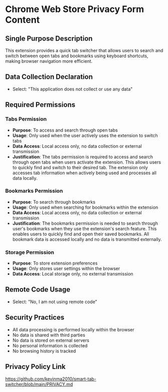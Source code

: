 # Chrome Web Store Privacy Form Content

## Single Purpose Description
This extension provides a quick tab switcher that allows users to search and switch between open tabs and bookmarks using keyboard shortcuts, making browser navigation more efficient.

## Data Collection Declaration
- Select: "This application does not collect or use any data"

## Required Permissions

### Tabs Permission
- **Purpose**: To access and search through open tabs
- **Usage**: Only used when the user actively uses the extension to switch tabs
- **Data Access**: Local access only, no data collection or external transmission
- **Justification**: The tabs permission is required to access and search through open tabs when users activate the extension. This allows users to quickly find and switch to their desired tab. The extension only accesses tab information when actively being used and processes all data locally.

### Bookmarks Permission
- **Purpose**: To search through bookmarks
- **Usage**: Only used when searching for bookmarks within the extension
- **Data Access**: Local access only, no data collection or external transmission
- **Justification**: The bookmarks permission is needed to search through user's bookmarks when they use the extension's search feature. This enables users to quickly find and open their saved bookmarks. All bookmark data is accessed locally and no data is transmitted externally.

### Storage Permission
- **Purpose**: To store extension preferences
- **Usage**: Only stores user settings within the browser
- **Data Access**: Local storage only, no external transmission

## Remote Code Usage
- Select: "No, I am not using remote code"

## Security Practices
- All data processing is performed locally within the browser
- No data is shared with third parties
- No data is stored on external servers
- No personal information is collected
- No browsing history is tracked

## Privacy Policy Link
https://github.com/kevinma2010/smart-tab-switcher/blob/main/PRIVACY.md 